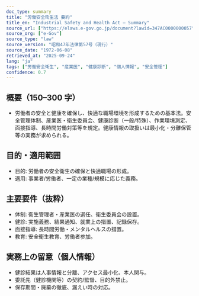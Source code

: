```yaml
---
doc_type: summary
title: "労働安全衛生法 要約"
title_en: "Industrial Safety and Health Act — Summary"
source_url: ["https://elaws.e-gov.go.jp/document?lawid=347AC0000000057"]
source_org: ["e-Gov"]
source_type: "law"
source_version: "昭和47年法律第57号（現行）"
source_date: "1972-06-08"
retrieved_at: "2025-09-24"
lang: "ja"
tags: ["労働安全衛生", "産業医", "健康診断", "個人情報", "安全管理"]
confidence: 0.7
---
```


## 概要（150–300 字）

- 労働者の安全と健康を確保し、快適な職場環境を形成するための基本法。安全管理体制、産業医・衛生委員会、健康診断（一般/特殊）、作業環境測定、面接指導、長時間労働対策等を規定。健康情報の取扱いは最小化・分離保管等の実務が求められる。

## 目的・適用範囲

- 目的: 労働者の安全衛生の確保と快適職場の形成。
- 適用: 事業者/労働者、一定の業種/規模に応じた義務。

## 主要要件（抜粋）

- 体制: 衛生管理者・産業医の選任、衛生委員会の設置。
- 健診: 実施義務、結果通知、就業上の措置、記録保存。
- 面接指導: 長時間労働・メンタルヘルスの措置。
- 教育: 安全衛生教育、労働者参加。

## 実務上の留意（個人情報）

- 健診結果は人事情報と分離、アクセス最小化、本人関与。
- 委託先（健診機関等）の契約/監督、目的外禁止。
- 保存期間・廃棄の徹底、漏えい時の対応。
